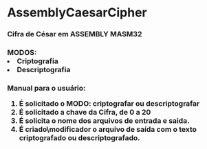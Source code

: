 # AssemblyCaesarCipher
<h3>Cifra de César em ASSEMBLY MASM32<h3\> 

<h4>MODOS: <h4\>
  <li>Criptografia
  <li>Descriptografia
 
<h4>Manual para o usuário: <h4\>
 <ol> 
  <li>É solicitado o MODO: criptografar ou descriptografar
  <li>É solicitado a chave da Cifra, de 0 a 20
  <li>É solicita o nome dos arquivos de entrada e saida.
  <li>É criado\modificador o arquivo de saída com o texto criptografado ou descriptografado. 
 <ol\>
